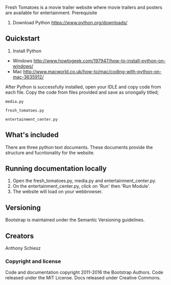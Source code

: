 Fresh Tomatoes is a movie trailer website where movie trailers and posters are available for entertainment.
Prerequisite
1. Download Python
https://www.python.org/downloads/

## Quickstart

1. Install Python
  * Windows
  http://www.howtogeek.com/197947/how-to-install-python-on-windows/
  * Mac
  http://www.macworld.co.uk/how-to/mac/coding-with-python-on-mac-3635912/

After Python is successfully installed, open your IDLE and copy code from each file.
Copy the code from files provided and save as oriongally titled;

```
media.py

fresh_tomatoes.py

entertainment_center.py
```

## What's included

There are three python text documents. These documents provide the structure and fucntionality for the website.


## Running documentation locally
1. Open the fresh_tomatoes.py, media.py and entertainment_center.py. 
2. On the entertainment_center.py, click on 'Run' then 'Run Module'.
3. The website will load on your webbrowser.

## Versioning

Bootstrap is maintained under the Semantic Versioning guidelines.

## Creators

Anthony Schiesz

### Copyright and license

Code and documentation copyright 2011-2016 the Bootstrap Authors. Code released under the MIT License. Docs released under Creative Commons.
